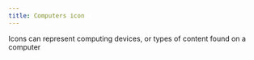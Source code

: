 ```yaml
---
title: Computers icon
---
```


Icons can represent computing devices, or types of content found on a computer